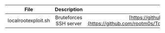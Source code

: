 
| File        | Description      | URL           |     
| ------------- |:-------------:|:-------------:|
| localrootexploit.sh | Bruteforces SSH server | [https://github.com/rootm0s/Toolbox...](https://github.com/rootm0s/Toolbox/blob/master/bash/localrootexploit.sh)
